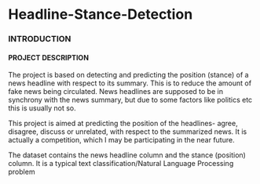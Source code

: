 # Headline-Stance-Detection
###                                          INTRODUCTION
####                                      PROJECT DESCRIPTION

The project is based on detecting and predicting the position (stance) of a news headline with respect to its summary. This is to reduce the amount of fake news being circulated. News headlines are supposed to be in synchrony with the news summary, but due to some factors like politics etc this is usually not so. 

 This  project is aimed at predicting the position of the headlines- agree, disagree, discuss or unrelated, with respect  to the summarized news. It is actually a competition, which I may be participating in the near future. 

The dataset contains the news headline column and the stance (position) column. It is a typical text classification/Natural Language Processing problem
